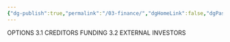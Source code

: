 ```yaml
---
{"dg-publish":true,"permalink":"/03-finance/","dgHomeLink":false,"dgPassFrontmatter":false}
---
```



OPTIONS 
	3.1 CREDITORS FUNDING
	3.2  EXTERNAL INVESTORS